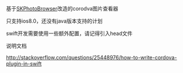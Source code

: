 基于[SKPhotoBrowser](https://github.com/suzuki-0000/SKPhotoBrowser)改造的corodva图片查看器

只支持ios8.0，还没有java版本支持的计划

swift开发需要使用一些额外配置，请记得引入head文件

说明文档

http://stackoverflow.com/questions/25448976/how-to-write-cordova-plugin-in-swift
